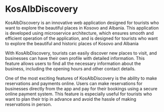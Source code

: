 # KosAlbDiscovery
 
KosAlbDiscovery is an innovative web application designed for tourists who want to explore the beautiful places in Kosovo and Albania. This application is developed using microservice architecture, which ensures smooth and efficient operation of the application, and is designed for tourists who want to explore the beautiful and historic places of Kosovo and Albania

With KosAlbDiscovery, tourists can easily discover new places to visit, and businesses can have their own profile with detailed information. This feature allows users to find all the necessary information about the business, including the opening hours and other contact details.

One of the most exciting features of KosAlbDiscovery is the ability to make reservations and payments online. Users can make reservations for businesses directly from the app and pay for their bookings using a secure online payment system. This feature is especially useful for tourists who want to plan their trip in advance and avoid the hassle of making reservations in person.


